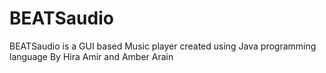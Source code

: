 # BEATSaudio
BEATSaudio is a GUI based Music player created using Java programming language By Hira Amir and Amber Arain

